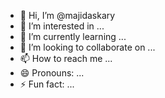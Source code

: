 - 👋 Hi, I’m @majidaskary
- 👀 I’m interested in ...
- 🌱 I’m currently learning ...
- 💞️ I’m looking to collaborate on ...
- 📫 How to reach me ...
- 😄 Pronouns: ...
- ⚡ Fun fact: ...

<!---
majidaskary/majidaskary is a ✨ special ✨ repository because its `README.md` (this file) appears on your GitHub profile.
You can click the Preview link to take a look at your changes.
--->
